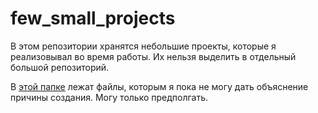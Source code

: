 # few_small_projects
 В этом репозитории хранятся небольшие проекты, которые я реализовывал во время работы. Их нельзя выделить в отдельный большой репозиторий.

В [этой папке](whithout_explanation) лежат файлы, которым я пока не могу дать объяснение причины создания. Могу только предполгать.

